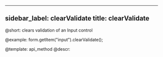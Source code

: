 
---
sidebar_label: clearValidate
title: clearValidate
---          

@short: clears validation of an Input control





@example:
form.getItem("input").clearValidate();


@template: api_method
@descr:


